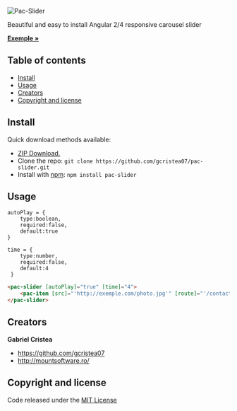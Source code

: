 ![Pac-Slider](https://opensource.mountsoftware.ro/preview-images/pac-logo.png)

Beautiful and easy to install Angular 2/4 responsive carousel slider

<a href="https://opensource.mountsoftware.ro/"><strong>Exemple »</strong></a>

## Table of contents
* [Install](#install)
* [Usage](#usage)
* [Creators](#creators)
* [Copyright and license](#copyright-and-license)

## Install

Quick download methods available: 

- [ZIP Download.](https://github.com/gcristea07/pac-slider/archive/master.zip)
- Clone the repo: `git clone https://github.com/gcristea07/pac-slider.git`
- Install with [npm](https://www.npmjs.com/): `npm install pac-slider`

## Usage
    autoPlay = {
        type:boolean,
        required:false,
        default:true
    }
    
    time = {
        type:number,
        required:false,
        default:4
     }
     
```html
<pac-slider [autoPlay]="true" [time]="4">
    <pac-item [src]="'http://exemple.com/photo.jpg'" [route]="'/contact'" [link]="'http://exemple.com'"></pac-item>
</pac-slider>
```


## Creators

**Gabriel Cristea**
- <https://github.com/gcristea07>
- <http://mountsoftware.ro/>

## Copyright and license

Code released under the [MIT License](https://github.com/gcristea07/pac-slider/blob/master/LICENSE)
